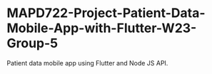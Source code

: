 # MAPD722-Project-Patient-Data-Mobile-App-with-Flutter-W23-Group-5
Patient data mobile app using Flutter and Node JS API.
